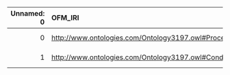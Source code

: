 |   Unnamed: 0 | OFM_IRI                                              | OFM_DESC      | OSMO_IRI                                                | OSMO_DESC             |
|-------------:|:-----------------------------------------------------|:--------------|:--------------------------------------------------------|:----------------------|
|            0 | http://www.ontologies.com/Ontology3197.owl#Processor | {'Processor'} | https://purl.vimmp.eu/semantics/osmo/osmo.ttl#processor | {'name': 'Processor'} |
|            1 | http://www.ontologies.com/Ontology3197.owl#Condition | {'Condition'} | https://purl.vimmp.eu/semantics/osmo/osmo.ttl#condition | {'name': 'Condition'} |